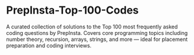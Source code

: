 # PrepInsta-Top-100-Codes
A curated collection of solutions to the Top 100 most frequently asked coding questions by PrepInsta. Covers core programming topics including number theory, recursion, arrays, strings, and more — ideal for placement preparation and coding interviews.
